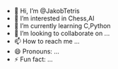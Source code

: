 - 👋 Hi, I’m @JakobTetris
- 👀 I’m interested in Chess,AI
- 🌱 I’m currently learning C,Python
- 💞️ I’m looking to collaborate on ...
- 📫 How to reach me ...
- 😄 Pronouns: ...
- ⚡ Fun fact: ...

<!---
JakobTetris/JakobTetris is a ✨ special ✨ repository because its `README.md` (this file) appears on your GitHub profile.
You can click the Preview link to take a look at your changes.
--->
